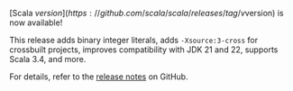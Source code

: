 [Scala $version](https://github.com/scala/scala/releases/tag/v$version) is now available!

This release
adds binary integer literals,
adds `-Xsource:3-cross` for crossbuilt projects,
improves compatibility with JDK 21 and 22,
supports Scala 3.4,
and more.

For details, refer to the [release notes](https://github.com/scala/scala/releases/tag/v$version) on GitHub.
